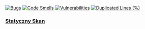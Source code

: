 [![Bugs](https://sonarcloud.io/api/project_badges/measure?project=olast45_E-biznes&metric=bugs)](https://sonarcloud.io/summary/new_code?id=olast45_E-biznes)
[![Code Smells](https://sonarcloud.io/api/project_badges/measure?project=olast45_E-biznes&metric=code_smells)](https://sonarcloud.io/summary/new_code?id=olast45_E-biznes)
[![Vulnerabilities](https://sonarcloud.io/api/project_badges/measure?project=olast45_E-biznes&metric=vulnerabilities)](https://sonarcloud.io/summary/new_code?id=olast45_E-biznes)
[![Duplicated Lines (%)](https://sonarcloud.io/api/project_badges/measure?project=olast45_E-biznes&metric=duplicated_lines_density)](https://sonarcloud.io/summary/new_code?id=olast45_E-biznes)

### [Statyczny Skan](https://sonarcloud.io/summary/overall?id=olast45_E-biznes)
